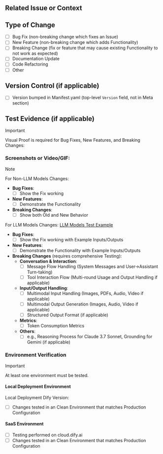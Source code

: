 ## Related Issue or Context
<!-- 
- Link related Issues if applicable: #issue_number
- Or provide Context about why this Change is needed
-->

## Type of Change
<!-- Put an `x` in all the boxes that apply -->
- [ ] Bug Fix (non-breaking change which fixes an Issue)
- [ ] New Feature (non-breaking change which adds Functionality)
- [ ] Breaking Change (fix or feature that may cause existing Functionality to not work as expected)
- [ ] Documentation Update
- [ ] Code Refactoring
- [ ] Other

## Version Control (if applicable)
- [ ] Version bumped in Manifest.yaml (top-level `Version` field, not in Meta section)
<!-- Version format: MAJOR.MINOR.PATCH
- MAJOR (0.x.x): Reserved for Major Releases with widespread Breaking Changes
- MINOR (x.0.x): For New Features or limited Breaking Changes
- PATCH (x.x.0): For backwards-compatible Bug Fixes and minor Improvements
- Note: Each version component (MAJOR, MINOR, PATCH) can be 2 digits, e.g., 10.11.22
-->

## Test Evidence (if applicable)
> [!IMPORTANT]
> Visual Proof is required for Bug Fixes, New Features, and Breaking Changes:

### Screenshots or Video/GIF:
<!-- Provide your evidence here -->

> [!NOTE]
> For Non-LLM Models Changes:
> - **Bug Fixes**:
>   - [ ] Show the Fix working
> - **New Features**:
>   - [ ] Demonstrate the Functionality
> - **Breaking Changes**:
>   - [ ] Show both Old and New Behavior
>
> For LLM Models Changes:
> [LLM Models Test Example](https://github.com/langgenius/dify-official-plugins/blob/main/.assets/test-examples/llm-plugin-tests/llm_test_example.md)
> - **Bug Fixes**:
>   - [ ] Show the Fix working with Example Inputs/Outputs
> - **New Features**:
>   - [ ] Demonstrate the Functionality with Example Inputs/Outputs
> - **Breaking Changes** (requires comprehensive Testing):
>   - **Conversation & Interaction**:
>     - [ ] Message Flow Handling (System Messages and User→Assistant Turn-taking)
>     - [ ] Tool Interaction Flow (Multi-round Usage and Output Handling if applicable)
>   - **Input/Output Handling**:
>     - [ ] Multimodal Input Handling (Images, PDFs, Audio, Video if applicable)
>     - [ ] Multimodal Output Generation (Images, Audio, Video if applicable)
>     - [ ] Structured Output Format (if applicable)
>   - **Metrics**:
>     - [ ] Token Consumption Metrics
>   - **Others**:
>     - [ ] e.g., Reasoning Process for  Claude 3.7 Sonnet, Grounding for Gemini (if applicable)

### Environment Verification
> [!IMPORTANT]
> At least one environment must be tested.

#### Local Deployment Environment
Local Deployment Dify Version: <!-- Specify your version (e.g., 1.1.3) -->
- [ ] Changes tested in an Clean Environment that matches Production Configuration
<!--
- Python virtual env matching Manifest.yaml & requirements.txt
- No breaking changes in Dify that may affect the testing result
-->

#### SaaS Environment
- [ ] Testing performed on cloud.dify.ai
- [ ] Changes tested in an Clean Environment that matches Production Configuration
<!--
- Python virtual env matching Manifest.yaml & requirements.txt
-->